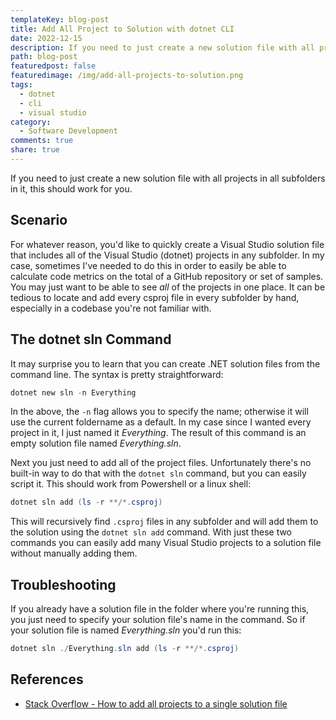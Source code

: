 ```yaml
---
templateKey: blog-post
title: Add All Project to Solution with dotnet CLI
date: 2022-12-15
description: If you need to just create a new solution file with all projects in all subfolders in it, this should work for you.
path: blog-post
featuredpost: false
featuredimage: /img/add-all-projects-to-solution.png
tags:
  - dotnet
  - cli
  - visual studio
category:
  - Software Development
comments: true
share: true
---
```


If you need to just create a new solution file with all projects in all subfolders in it, this should work for you.

## Scenario

For whatever reason, you'd like to quickly create a Visual Studio solution file that includes all of the Visual Studio (dotnet) projects in any subfolder. In my case, sometimes I've needed to do this in order to easily be able to calculate code metrics on the total of a GitHub repository or set of samples. You may just want to be able to see *all* of the projects in one place. It can be tedious to locate and add every csproj file in every subfolder by hand, especially in a codebase you're not familiar with.

## The dotnet sln Command

It may surprise you to learn that you can create .NET solution files from the command line. The syntax is pretty straightforward:

```powershell
dotnet new sln -n Everything
```

In the above, the `-n` flag allows you to specify the name; otherwise it will use the current foldername as a default. In my case since I wanted every project in it, I just named it *Everything*. The result of this command is an empty solution file named *Everything.sln*.

Next you just need to add all of the project files. Unfortunately there's no built-in way to do that with the `dotnet sln` command, but you can easily script it. This should work from Powershell or a linux shell:

```powershell
dotnet sln add (ls -r **/*.csproj)
```

This will recursively find `.csproj` files in any subfolder and will add them to the solution using the `dotnet sln add` command. With just these two commands you can easily add many Visual Studio projects to a solution file without manually adding them.

## Troubleshooting

If you already have a solution file in the folder where you're running this, you just need to specify your solution file's name in the command. So if your solution file is named *Everything.sln* you'd run this:

```powershell
dotnet sln ./Everything.sln add (ls -r **/*.csproj)
```

## References

- [Stack Overflow - How to add all projects to a single solution file](https://stackoverflow.com/q/52017316/13729)
